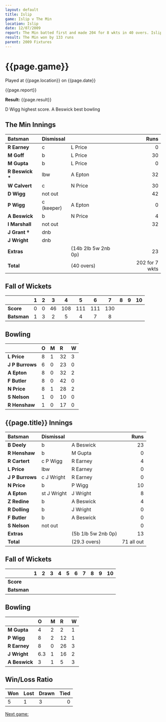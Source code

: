 ```yaml
---
layout: default
title: Islip
game: Islip v The Min
location: Islip
date: 12/07/2009
report: The Min batted first and made 204 for 8 wkts in 40 overs. Islip replied with 71 all out in 29.3 overs
result: The Min won by 133 runs
parent: 2009 Fixtures
---
```


# {{page.game}}

Played at {{page.location}} on {{page.date}}

{{page.report}}

**Result:** {{page.result}}

D Wigg highest score. A Beswick best bowling

## The Min Innings

| Batsman | Dismissal |  | Runs |
|:---|:---|---|---:|
| **R Earney** | c | L Price | 0 |
| **M Goff** | b | L Price | 30 |
| **M Gupta** | b | L Price | 0 |
| **R Beswick &#42;** | lbw | A Epton | 32 |
| **W Calvert** | c | N Price | 30 |
| **D Wigg** | not out |  | 42 |
| **P Wigg** | c (keeper) | A Epton | 0 |
| **A Beswick** | b | N Price | 4 |
| **I Marshall** | not out |  | 32 |
| **J Grant &#8224;** | dnb |  |  |
| **J Wright** | dnb |  |  |
| **Extras** | | (14b 2lb 5w 2nb 0p) | 23 |
| **Total** | | (40 overs) | 202 for 7 wkts |

## Fall of Wickets

| | 1 | 2 | 3 | 4 | 5 | 6 | 7 | 8 | 9 | 10 |
|---|:---:|:---:|:---:|:---:|:---:|:---:|:---:|:---:|:---:|:---:|
| **Score** | 0 | 0 | 46 | 108 | 111 | 111 | 130 |  |  |  |
| **Batsman** | 1 | 3 | 2 | 5 | 4 | 7 | 8 |  |  |  |

## Bowling

| | O | M | R | W |
|---|:---|:---|:---|:---|
| **L Price** | 8 | 1 | 32 | 3 |
| **J P Burrows** | 6 | 0 | 23 | 0 |
| **A Epton** | 8 | 0 | 32 | 2 |
| **F Butler** | 8 | 0 | 42 | 0 |
| **N Price** | 8 | 1 | 28 | 2 |
| **S Nelson** | 1 | 0 | 10 | 0 |
| **R Henshaw** | 1 | 0 | 17 | 0 |

## {{page.title}} Innings

| Batsman | Dismissal |  | Runs |
|:---|:---|---|---:|
| **B Deely** | b | A Beswick | 23 |
| **R Henshaw** | b | M Gupta | 0 |
| **R Cartert** | c P Wigg | R Earney | 4 |
| **L Price** | lbw | R Earney | 0 |
| **J P Burrows** | c J Wright | R Earney | 0 |
| **N Price** | b | P Wigg  | 10 |
| **A Epton** | st J Wright | J Wright | 8 |
| **Z Redine** | b | A Beswick | 4 |
| **R Dolling** | b | J Wright | 0 |
| **F Butler** | b | A Beswick | 0 |
| **S Nelson** | not out |  | 0 |
| **Extras** | | (5b 1lb 5w 2nb 0p) | 13 |
| **Total** | | (29.3 overs) | 71 all out |

## Fall of Wickets

| | 1 | 2 | 3 | 4 | 5 | 6 | 7 | 8 | 9 | 10 |
|---|:---:|:---:|:---:|:---:|:---:|:---:|:---:|:---:|:---:|:---:|
| **Score** |  |  |  |  |  |  |  |  |  |  |
| **Batsman** |  |  |  |  |  |  |  |  |  |  |

## Bowling

| | O | M | R | W |
|---|:---|:---|:---|:---|
| **M Gupta** | 4 | 2 | 2 | 1 |
| **P Wigg** | 8 | 2 | 12 | 1 |
| **R Earney** | 8 | 0 | 26 | 3 |
| **J Wright** | 6.3 | 1 | 16 | 2 |
| **A Beswick** | 3 | 1 | 5 | 3 |

## Win/Loss Ratio

| Won | Lost | Drawn | Tied |
|:---|:---|:---|---:|
| 5 | 1 | 3 | 0 |

[Next game:]({{page.next}})
